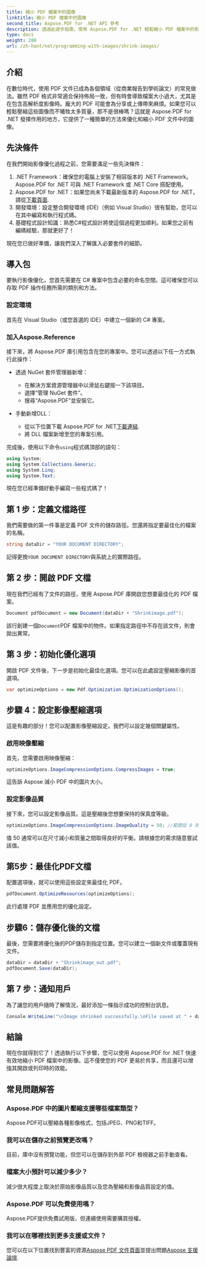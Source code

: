 ```yaml
---
title: 縮小 PDF 檔案中的圖像
linktitle: 縮小 PDF 檔案中的圖像
second_title: Aspose.PDF for .NET API 參考
description: 透過此逐步指南，使用 Aspose.PDF for .NET 輕鬆縮小 PDF 檔案中的影像，確保較小的檔案大小，同時保持品質。
type: docs
weight: 280
url: /zh-hant/net/programming-with-images/shrink-images/
---
```

## 介紹

在數位時代，使用 PDF 文件已成為各個領域（從商業報告到學術論文）的常見做法。雖然 PDF 格式非常適合保持佈局一致，但有時會導致檔案大小過大，尤其是在包含高解析度影像時。龐大的 PDF 可能會為分享或上傳帶來麻煩。如果您可以輕鬆壓縮這些圖像而不犧牲太多質量，那不是很棒嗎？這就是 Aspose.PDF for .NET 發揮作用的地方，它提供了一種簡單的方法來優化和縮小 PDF 文件中的圖像。 

## 先決條件

在我們開始影像優化過程之前，您需要滿足一些先決條件：

1. .NET Framework：確保您的電腦上安裝了相容版本的 .NET Framework。 Aspose.PDF for .NET 可與 .NET Framework 或 .NET Core 搭配使用。
2.  Aspose.PDF for .NET：如果您尚未下載最新版本的 Aspose.PDF for .NET，請從[下載頁面](https://releases.aspose.com/pdf/net/).
3. 開發環境：設定整合開發環境 (IDE)（例如 Visual Studio）很有幫助，您可以在其中編寫和執行程式碼。
4. 基礎程式設計知識：熟悉C#程式設計將使這個過程更加順利。如果您之前有編碼經驗，那就更好了！

現在您已做好準備，讓我們深入了解匯入必要套件的細節。

## 導入包

要執行影像優化，您首先需要在 C# 專案中包含必要的命名空間。這可確保您可以存取 PDF 操作任務所需的類別和方法。

### 設定環境

首先在 Visual Studio（或您首選的 IDE）中建立一個新的 C# 專案。

### 加入Aspose.Reference

接下來，將 Aspose.PDF 庫引用包含在您的專案中。您可以透過以下任一方式執行此操作：

- 透過 NuGet 套件管理器新增：
  - 在解決方案資源管理器中以滑鼠右鍵按一下該項目。
  - 選擇“管理 NuGet 套件”。
  - 搜尋“Aspose.PDF”並安裝它。

- 手動新增DLL：
  - 從以下位置下載 Aspose.PDF for .NET[下載連結](https://releases.aspose.com/pdf/net/).
  - 將 DLL 檔案新增至您的專案引用。

完成後，使用以下命令`using`程式碼頂部的語句：

```csharp
using System;
using System.Collections.Generic;
using System.Linq;
using System.Text;
```

現在您已經準備好動手編寫一些程式碼了！

## 第 1 步：定義文檔路徑

我們需要做的第一件事是定義 PDF 文件的儲存路徑。您還將指定要最佳化的檔案的名稱。

```csharp
string dataDir = "YOUR DOCUMENT DIRECTORY"; 
```

記得更換`YOUR DOCUMENT DIRECTORY`與系統上的實際路徑。

## 第 2 步：開啟 PDF 文檔

現在我們已經有了文件的路徑，使用 Aspose.PDF 庫開啟您想要最佳化的 PDF 檔案。

```csharp
Document pdfDocument = new Document(dataDir + "Shrinkimage.pdf");
```

該行創建一個`Document`PDF 檔案中的物件。如果指定路徑中不存在該文件，則會拋出異常。

## 第 3 步：初始化優化選項

開啟 PDF 文件後，下一步是初始化最佳化選項。您可以在此處設定壓縮影像的首選項。

```csharp
var optimizeOptions = new Pdf.Optimization.OptimizationOptions();
```

## 步驟 4：設定影像壓縮選項

這是有趣的部分！您可以配置影像壓縮設定。我們可以設定幾個關鍵屬性。

### 啟用映像壓縮

首先，您需要啟用映像壓縮：

```csharp
optimizeOptions.ImageCompressionOptions.CompressImages = true;
```

這告訴 Aspose 減小 PDF 中的圖片大小。

### 設定影像品質

接下來，您可以設定影像品質。這是壓縮後您想要保持的保真度等級。

```csharp
optimizeOptions.ImageCompressionOptions.ImageQuality = 50; //範圍從 0 到 100
```

值 50 通常可以在尺寸減小和質量之間取得良好的平衡。請根據您的需求隨意嘗試該值。

## 第5步：最佳化PDF文檔

配置選項後，就可以使用這些設定來最佳化 PDF。

```csharp
pdfDocument.OptimizeResources(optimizeOptions);
```

此行處理 PDF 並應用您的優化設定。

## 步驟6：儲存優化後的文檔

最後，您需要將優化後的PDF儲存到指定位置。您可以建立一個新文件或覆蓋現有文件。

```csharp
dataDir = dataDir + "Shrinkimage_out.pdf"; 
pdfDocument.Save(dataDir);
```

## 第 7 步：通知用戶

為了讓您的用戶隨時了解情況，最好添加一條指示成功的控制台訊息。

```csharp
Console.WriteLine("\nImage shrinked successfully.\nFile saved at " + dataDir);
```

## 結論

現在你就得到它了！透過執行以下步驟，您可以使用 Aspose.PDF for .NET 快速有效地縮小 PDF 檔案中的影像。這不僅使您的 PDF 更易於共享，而且還可以增強其開啟或列印時的效能。

## 常見問題解答

### Aspose.PDF 中的圖片壓縮支援哪些檔案類型？  
Aspose.PDF可以壓縮各種影像格式，包括JPEG、PNG和TIFF。

### 我可以在儲存之前預覽更改嗎？  
目前，庫中沒有預覽功能，但您可以在儲存到外部 PDF 檢視器之前手動查看。

### 檔案大小預計可以減少多少？  
減少很大程度上取決於原始影像品質以及您為壓縮和影像品質設定的值。

### Aspose.PDF 可以免費使用嗎？  
Aspose.PDF提供免費試用版，但連續使用需要購買授權。

### 我可以在哪裡找到更多支援或文件？  
您可以在以下位置找到豐富的資源[Aspose PDF 文件頁面](https://reference.aspose.com/pdf/net/)並提出問題[Aspose 支援論壇](https://forum.aspose.com/c/pdf/10).